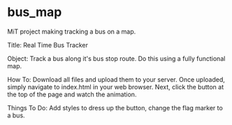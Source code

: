 # bus_map
MiT project making tracking a bus on a map.

Title: Real Time Bus Tracker

Object: Track a bus along it's bus stop route. Do this using a fully functional map.

How To: Download all files and upload them to your server. Once uploaded, simply navigate to index.html in your web browser. Next, click the button at the top of the page and watch the animation.

Things To Do: Add styles to dress up the button, change the flag marker to a bus.


